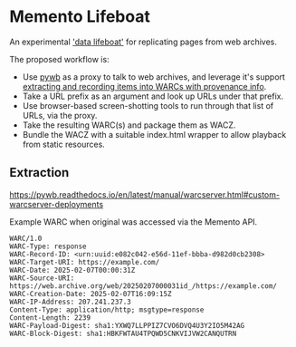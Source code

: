 Memento Lifeboat
================

An experimental ['data lifeboat'](https://www.flickr.org/programs/content-mobility/data-lifeboat/) for replicating pages from web archives.

The proposed workflow is:

- Use [pywb](https://github.com/webrecorder/pywb) as a proxy to talk to web archives, and leverage it's support [extracting and recording items into WARCs with provenance info](https://pywb.readthedocs.io/en/latest/manual/configuring.html?highlight=remote#recording-mode).
- Take a URL prefix as an argument and look up URLs under that prefix.
- Use browser-based screen-shotting tools to run through that list of URLs, via the proxy.
- Take the resulting WARC(s) and package them as WACZ.
- Bundle the WACZ with a suitable index.html wrapper to allow playback from static resources.




## Extraction

https://pywb.readthedocs.io/en/latest/manual/warcserver.html#custom-warcserver-deployments


Example WARC when original was accessed via the Memento API.

```warc
WARC/1.0
WARC-Type: response
WARC-Record-ID: <urn:uuid:e082c042-e56d-11ef-bbba-d982d0cb2308>
WARC-Target-URI: https://example.com/
WARC-Date: 2025-02-07T00:00:31Z
WARC-Source-URI: https://web.archive.org/web/20250207000031id_/https://example.com/
WARC-Creation-Date: 2025-02-07T16:09:15Z
WARC-IP-Address: 207.241.237.3
Content-Type: application/http; msgtype=response
Content-Length: 2239
WARC-Payload-Digest: sha1:YXWQ7LLPPIZ7CVO6DVQ4U3Y2IO5M42AG
WARC-Block-Digest: sha1:HBKFWTAU4TPQWD5CNKVIJVW2CANQUTRN

```